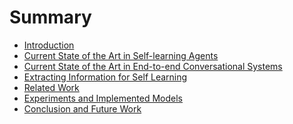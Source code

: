 # Summary

* [Introduction](01-intro.md)
* [Current State of the Art in Self-learning Agents](02-current-self.md)
* [Current State of the Art in End-to-end Conversational Systems](03-current-e2end.md)
* [Extracting Information for Self Learning](04-extracting.md)
* [Related Work](05-related.md)
* [Experiments and Implemented Models](06-experiments.md)
* [Conclusion and Future Work](06-conclusion.md)

<!--- 
Example how to use equations
When $$a \ne 0$$, there are two solutions to $$(ax^2 + bx + c = 0)$$ and they are
$$x = {-b \pm \sqrt{b^2-4ac} \over 2a}.$$
-->
